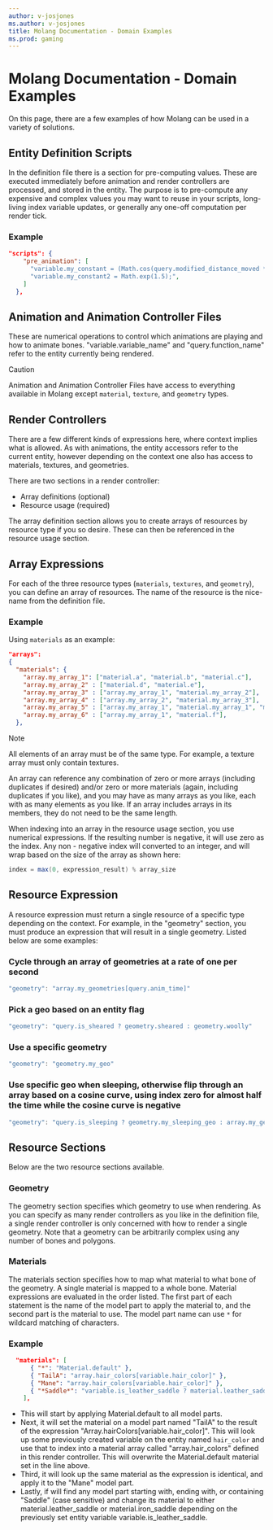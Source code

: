 ```yaml
---
author: v-josjones
ms.author: v-josjones
title: Molang Documentation - Domain Examples
ms.prod: gaming
---
```


# Molang Documentation - Domain Examples

On this page, there are a few examples of how Molang can be used in a variety of solutions.

## Entity Definition Scripts

In the definition file there is a section for pre-computing values.  These are executed immediately before animation and render controllers are processed, and stored in the entity.  The purpose is to pre-compute any expensive and complex values you may want to reuse in your scripts, long-living index variable updates, or generally any one-off computation per render tick.

### Example

```JSON
"scripts": {
    "pre_animation": [
      "variable.my_constant = (Math.cos(query.modified_distance_moved * 38.17) * query.modified_move_speed;",
      "variable.my_constant2 = Math.exp(1.5);",
    ]
  },
```

## Animation and Animation Controller Files

These are numerical operations to control which animations are playing and how to animate bones.  "variable.variable_name" and "query.function_name" refer to the entity currently being rendered.

> [!CAUTION]
> Animation and Animation Controller Files have access to everything available in Molang except `material`, `texture`, and `geometry` types.

## Render Controllers

There are a few different kinds of expressions here, where context implies what is allowed.  As with animations, the entity accessors refer to the current entity, however depending on the context one also has access to materials, textures, and geometries.

There are two sections in a render controller:

- Array definitions (optional)
- Resource usage (required)

The array definition section allows you to create arrays of resources by resource type if you so desire.  These can then be referenced in the resource usage section.

## Array Expressions

For each of the three resource types (`materials`, `textures`, and `geometry`), you can define an array of resources.  The name of the resource is the nice-name from the definition file.

### Example

Using `materials` as an example:

```JSON
"arrays":
{
  "materials": {
    "array.my_array_1": ["material.a", "material.b", "material.c"],
    "array.my_array_2" : ["material.d", "material.e"],
    "array.my_array_3" : ["array.my_array_1", "material.my_array_2"],
    "array.my_array_4" : ["array.my_array_2", "material.my_array_3"],
    "array.my_array_5" : ["array.my_array_1", "material.my_array_1", "material.my_array_4"],
    "array.my_array_6" : ["array.my_array_1", "material.f"],
  },
```

> [!NOTE]
> All elements of an array must be of the same type. For example, a texture array must only contain textures.

An array can reference any combination of zero or more arrays (including duplicates if desired) and/or zero or more materials (again, including duplicates if you like), and you may have as many arrays as you like, each with as many elements as you like. If an array includes arrays in its members, they do not need to be the same length.

When indexing into an array in the resource usage section, you use numerical expressions.  If the resulting number is negative, it will use zero as the index.  Any non - negative index will converted to an integer, and will wrap based on the size of the array as shown here:

```C#
index = max(0, expression_result) % array_size
```

## Resource Expression

A resource expression must return a single resource of a specific type depending on the context.
For example, in the "geometry" section, you must produce an expression that will result in a single geometry. Listed below are some examples:

### Cycle through an array of geometries at a rate of one per second

```C#
"geometry": "array.my_geometries[query.anim_time]"
```

### Pick a geo based on an entity flag

```C#
"geometry": "query.is_sheared ? geometry.sheared : geometry.woolly"
```

### Use a specific geometry

```C#
"geometry": "geometry.my_geo"
```

### Use specific geo when sleeping, otherwise flip through an array based on a cosine curve, using index zero for almost half the time while the cosine curve is negative

```C#
"geometry": "query.is_sleeping ? geometry.my_sleeping_geo : array.my_geos[math.cos(query.anim_time * 12.3 + 41.9) * 10 + 0.6]"
```

## Resource Sections

Below are the two resource sections available.

### Geometry

The geometry section specifies which geometry to use when rendering.  As you can specify as many render controllers as you like in the definition file, a single render controller is only concerned with how to render a single geometry.  Note that a geometry can be arbitrarily complex using any number of bones and polygons.

### Materials

The materials section specifies how to map what material to what bone of the geometry.  A single material is mapped to a whole bone. Material expressions are evaluated in the order listed. The first part of each statement is the name of the model part to apply the material to, and the second part is the material to use. The model part name can use `*` for wildcard matching of characters.

### Example

```JSON
  "materials": [
      { "*": "Material.default" },
      { "TailA": "array.hair_colors[variable.hair_color]" },
      { "Mane": "array.hair_colors[variable.hair_color]" },
      { "*Saddle*": "variable.is_leather_saddle ? material.leather_saddle : material.iron_saddle" }
    ],
```

- This will start by applying Material.default to all model parts.
- Next, it will set the material on a model part named "TailA" to the result of the expression "Array.hairColors[variable.hair_color]".  This will look up some previously created variable on the entity named `hair_color` and use that to index into a material array called "array.hair_colors" defined in this render controller.  This will overwrite the Material.default material set in the line above.
- Third, it will look up the same material as the expression is identical, and apply it to the "Mane" model part.
- Lastly, if will find any model part starting with, ending with, or containing "Saddle" (case sensitive) and change its material to either material.leather_saddle or material.iron_saddle depending on the previously set entity variable variable.is_leather_saddle.
